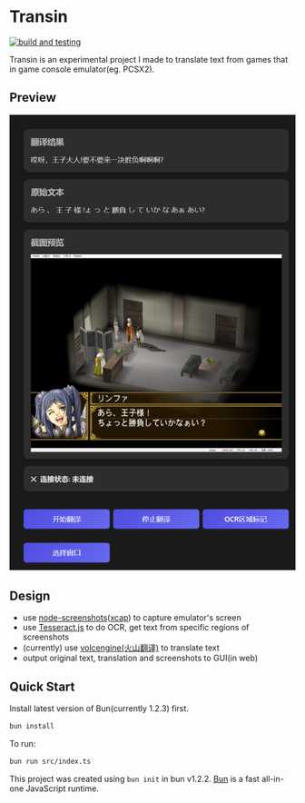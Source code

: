 # Transin

[![build and testing](https://github.com/gucheen/transin/actions/workflows/build-and-testing.yml/badge.svg?event=push)](https://github.com/gucheen/transin/actions/workflows/build-and-testing.yml)

Transin is an experimental project I made to translate text from games that in game console emulator(eg. PCSX2).

## Preview

![Transin UI Preview](preview.png)

## Design

- use [node-screenshots](https://github.com/nashaofu/node-screenshots)([xcap](https://github.com/nashaofu/xcap)) to capture emulator's screen
- use [Tesseract.js](https://github.com/naptha/tesseract.js/) to do OCR, get text from specific regions of screenshots
- (currently) use [volcengine(火山翻译)](https://translate.volcengine.com/api) to translate text
- output original text, translation and screenshots to GUI(in web)

## Quick Start

Install latest version of Bun(currently 1.2.3) first.

```bash
bun install
```

To run:

```bash
bun run src/index.ts
```

This project was created using `bun init` in bun v1.2.2. [Bun](https://bun.sh) is a fast all-in-one JavaScript runtime.
